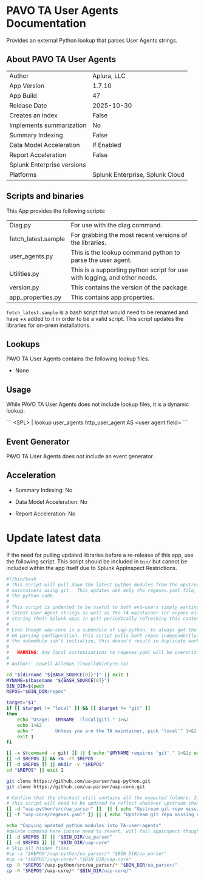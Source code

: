 # PAVO TA User Agents Documentation

Provides an external Python lookup that parses User Agents strings.

## About PAVO TA User Agents

|                            |                                 |
|----------------------------|---------------------------------|
| Author                     | Aplura, LLC                     |
| App Version                | 1.7.10                          |
| App Build                  | 47                              |
| Release Date               | 2025-10-30                      |
| Creates an index           | False                           |
| Implements summarization   | No                              |
| Summary Indexing           | False                           |
| Data Model Acceleration    | If Enabled                      |
| Report Acceleration        | False                           |
| Splunk Enterprise versions |                                 |
| Platforms                  | Splunk Enterprise, Splunk Cloud |

## Scripts and binaries

This App provides the following scripts:

|                     |                                                                           |
|---------------------|---------------------------------------------------------------------------|
| Diag.py             | For use with the diag command.                                            |
| fetch_latest.sample | For grabbing the most recent versions of the libraries.                   |
| user_agents.py      | This is the lookup command python to parse the user agent.                |
| Utilities.py        | This is a supporting python script for use with logging, and other needs. |
| version.py          | This contains the version of the package.                                 |
| app_properties.py   | This contains app properties.                                             |

<div class="note">

`fetch_latest.sample` is a bash script that would need to be renamed and have +x added to it in order to be a valid script. This script updates the libraries for on-prem installations.

</div>

## Lookups

PAVO TA User Agents contains the following lookup files.

- None

## Usage

While PAVO TA User Agents does not include lookup files, it is a dynamic lookup.

\`\`\` \<SPL\> \| lookup user_agents http_user_agent AS \<user agent field\> \`\`\`

## Event Generator

PAVO TA User Agents does not include an event generator.

## Acceleration

- Summary Indexing: No

- Data Model Acceleration: No

- Report Acceleration: No

# Update latest data

If the need for pulling updated libraries before a re-release of this app, use the following script. This script should be included in `bin/` but cannot be included within the app itself due to Splunk AppInspect Restrictions.

``` bash
#!/bin/bash
# This script will pull down the latest python modules from the upstream
# maintainers using git.  This updates not only the regexes.yaml file, but all
# the python code.
#
# This script is indented to be useful to both end-users simply wanting the
# latest User Agent strings as well as the TA maintainer (or anyone else
# storing their Splunk apps in git) periodically refreshing this content.
#
# Even though uap-core is a submodule of uap-python, to always get the latest
# UA parsing configuration, this script pulls both repos independently.  Since
# the submodule isn't initialize, this doesn't result in duplicate work.
#
#   WARNING: Any local customizations to regexes.yaml will be overwritten.
#
# Author:  Lowell Alleman (lowell@kintyre.co)

cd "$(dirname "${BASH_SOURCE[0]}")" || exit 1
MYNAME=$(basename "${BASH_SOURCE[0]}")
BIN_DIR=$(pwd)
REPOS="$BIN_DIR/repos"

target="$1"
if [[ $target != "local" ]] && [[ $target != "git" ]]
then
    echo "Usage:  $MYNAME  (local|git) " 1>&2
    echo 1>&2
    echo "        Unless you are the TA maintainer, pick 'local'" 1>&2
    exit 1
fi

[[ -x $(command -v git) ]] || { echo "$MYNAME requires 'git'." 1>&2; exit 2; }
[[ -d $REPOS ]] && rm -rf $REPOS
[[ -d $REPOS ]] || mkdir -v "$REPOS"
cd "$REPOS" || exit 1

git clone https://github.com/ua-parser/uap-python.git
git clone https://github.com/ua-parser/uap-core.git

# Confirm that the checkout still contains all the expected folders; If not
# this script will need to be updated to reflect whatever upstream changes.
[[ -d "uap-python/src/ua_parser" ]]  || { echo "Upstream git repo missing 'ua_parser'"; exit 3; }
[[ -f "uap-core/regexes.yaml" ]] || { echo "Upstream git repo missing regexes.yaml'"; exit 3; }

echo "Copying updated python modules into TA-user-agents"
#delete command here incase need to revert, will fail appinspect though -rf "$BIN_DIR/ua_parser" "$BIN_DIR/uap-core"
[[ -d $REPOS ]] || "$BIN_DIR/ua_parser"
[[ -d $REPOS ]] || "$BIN_DIR/uap-core"
# Skip all hidden files
#cp -a "$REPOS"/uap-python/ua_parser/* "$BIN_DIR/ua_parser"
#cp -a "$REPOS"/uap-core/* "$BIN_DIR/uap-core"
cp -R "$REPOS"/uap-python/src/ua_parser/* "$BIN_DIR/ua_parser/"
cp -R "$REPOS"/uap-core/* "$BIN_DIR/uap-core/"
```
